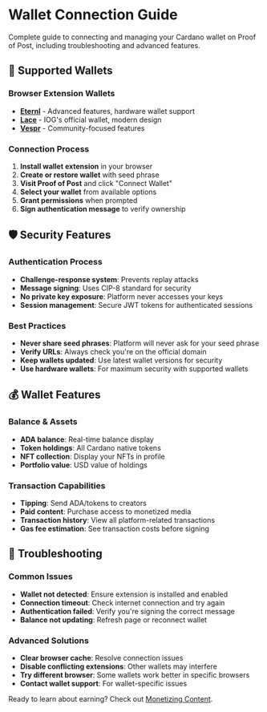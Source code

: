 # Wallet Connection Guide

Complete guide to connecting and managing your Cardano wallet on Proof of Post, including troubleshooting and advanced features.

## 🔗 Supported Wallets

### Browser Extension Wallets
- **[Eternl](https://eternl.io/)** - Advanced features, hardware wallet support
- **[Lace](https://www.lace.io/)** - IOG's official wallet, modern design
- **[Vespr](https://vespr.xyz/)** - Community-focused features

### Connection Process
1. **Install wallet extension** in your browser
2. **Create or restore wallet** with seed phrase
3. **Visit Proof of Post** and click "Connect Wallet"
4. **Select your wallet** from available options
5. **Grant permissions** when prompted
6. **Sign authentication message** to verify ownership

## 🛡️ Security Features

### Authentication Process
- **Challenge-response system**: Prevents replay attacks
- **Message signing**: Uses CIP-8 standard for security
- **No private key exposure**: Platform never accesses your keys
- **Session management**: Secure JWT tokens for authenticated sessions

### Best Practices
- **Never share seed phrases**: Platform will never ask for your seed phrase
- **Verify URLs**: Always check you're on the official domain
- **Keep wallets updated**: Use latest wallet versions for security
- **Use hardware wallets**: For maximum security with supported wallets

## 💰 Wallet Features

### Balance & Assets
- **ADA balance**: Real-time balance display
- **Token holdings**: All Cardano native tokens
- **NFT collection**: Display your NFTs in profile
- **Portfolio value**: USD value of holdings

### Transaction Capabilities
- **Tipping**: Send ADA/tokens to creators
- **Paid content**: Purchase access to monetized media
- **Transaction history**: View all platform-related transactions
- **Gas fee estimation**: See transaction costs before signing

## 🔧 Troubleshooting

### Common Issues
- **Wallet not detected**: Ensure extension is installed and enabled
- **Connection timeout**: Check internet connection and try again
- **Authentication failed**: Verify you're signing the correct message
- **Balance not updating**: Refresh page or reconnect wallet

### Advanced Solutions
- **Clear browser cache**: Resolve connection issues
- **Disable conflicting extensions**: Other wallets may interfere
- **Try different browser**: Some wallets work better in specific browsers
- **Contact wallet support**: For wallet-specific issues

Ready to learn about earning? Check out [Monetizing Content](monetizing-content.md).
